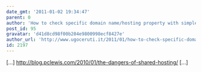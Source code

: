 ```yaml
---
date_gmt: '2011-01-02 19:34:47'
parent: 0
author: 'How to check specific domain name/hosting property with simple tools &laquo; Ugo Ceruti'
post_id: 95
gravatar: 'd41d8cd98f00b204e9800998ecf8427e'
author_url: 'http://www.ugoceruti.it/2011/01/how-to-check-specific-domain-namehosting-property-with-simple-tools/'
id: 2197
---
```


[...] http://blog.pclewis.com/2010/01/the-dangers-of-shared-hosting/ [...]